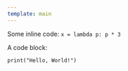 ```yaml
---
template: main
---
```


Some inline code: `x = lambda p: p * 3`

A code block:

```{ .python .myclass linenos=true }
print("Hello, World!")
```
